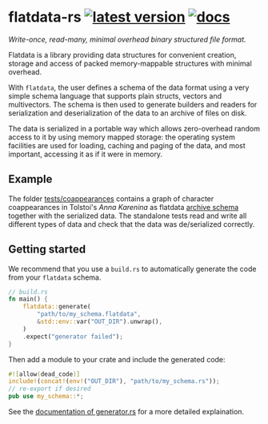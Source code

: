 # flatdata-rs [![latest version]][crates.io] [![docs]][docs.rs]

_Write-once, read-many, minimal overhead binary structured file format._

Flatdata is a library providing data structures for convenient creation,
storage and access of packed memory-mappable structures with minimal overhead.

With `flatdata`, the user defines a schema of the data format using a very
simple schema language that supports plain structs, vectors and multivectors.
The schema is then used to generate builders and readers for serialization and
deserialization of the data to an archive of files on disk.

The data is serialized in a portable way which allows zero-overhead random
access to it by using memory mapped storage: the operating system facilities
are used for loading, caching and paging of the data, and most important,
accessing it as if it were in memory.

## Example

The folder [tests/coappearances] contains a graph of character coappearances in
Tolstoi's _Anna Karenina_ as flatdata [archive schema] together with the
serialized data. The standalone tests read and write all different types of
data and check that the data was de/serialized correctly.

## Getting started

We recommend that you use a `build.rs` to automatically generate the code from your `flatdata` schema.

```rust
// build.rs
fn main() {
    flatdata::generate(
        "path/to/my_schema.flatdata",
        &std::env::var("OUT_DIR").unwrap(),
    )
    .expect("generator failed");
}
```

Then add a module to your crate and include the generated code:

```rust
#![allow(dead_code)]
include!(concat!(env!("OUT_DIR"), "path/to/my_schema.rs"));
// re-export if desired
pub use my_schema::*;
```

See the [documentation of generator.rs] for a more detailed explaination.

[travis]: https://travis-ci.org/heremaps/flatdata-rs
[travis status]: https://travis-ci.org/heremaps/flatdata-rs.svg?branch=master
[latest version]: https://img.shields.io/crates/v/flatdata.svg
[crates.io]: https://crates.io/crates/flatdata
[docs]: https://docs.rs/flatdata/badge.svg
[docs.rs]: https://docs.rs/flatdata/
[archive schema]: tests/coappearances/assets/coappearances.flatdata
[tests/coappearances]: tests/coappearances
[documentation of generator.rs]: lib/src/generator.rs
